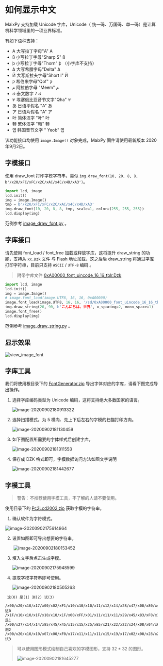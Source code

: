 如何显示中文
============

MaixPy 支持加载 Unicode 字库，Unicode（ 统一码、万国码、单一码）是计算机科学领域里的一项业界标准。

有如下语种支持：

* A 大写拉丁字母"A" A
* ß 小写拉丁字母"Sharp S" ß
* þ 小写拉丁字母"Thorn" þ （小字库不支持）
* Δ 大写希腊字母"Delta" Δ
* Й 大写斯拉夫字母"Short I" Й
* ק 希伯来字母"Qof" ק
* م 阿拉伯字母 "Meem" م
* ๗ 泰文数字 7 ๗
* ቐ 埃塞俄比亚音节文字"Qha" ቐ
* あ 日语平假名 "A" あ
* ア 日语片假名 "A" ア
* 叶 简体汉字 "叶" 叶
* 轉 繁体汉字 "轉" 轉
* 엽 韩国音节文字 " Yeob" 엽

该功能接口均使用 `image.Image()` 对象完成，MaixPy 固件请使用最新版本 2020年9月2日。

## 字模接口

使用 draw_font 打印字模字符串，类似 `img.draw_font(10, 20, 8, 8,  b'/x20/xFC/xFC/x2C/xAC/x4C/x4D/xA3')`。

```python
import lcd, image
lcd.init()
img = image.Image()
tmp = b'/x20/xFC/xFC/x2C/xAC/x4C/x4D/xA3'
img.draw_font(10, 20, 8, 8, tmp, scale=1, color=(255, 255, 255))
lcd.display(img)
```

范例参考 [image_draw_font.py](image_draw_font.py) 。

## 字库接口

请先使用 font_load / font_free 加载或释放字库，这将提升 draw_string 的功能，支持从  `xx.Dzk` 文件 与 Flash 地址加载，这之后后 draw_string 将通过字库打印字符串，目前只支持 `ASCII` / `UTF-8` 编码 。

> 附带字库文件 [0xA00000_font_uincode_16_16_tblr.Dzk](./tools/0xA00000_font_uincode_16_16_tblr.Dzk) 

```python
import lcd, image
lcd.init()
img = image.Image()
# image.font_load(image.UTF8, 16, 16, 0xA00000)
image.font_load(image.UTF8, 16, 16, '/sd/0xA00000_font_uincode_16_16_tblr.Dzk')
img.draw_string(20, 90, b'こんにちは、世界', x_spacing=2, mono_space=1)
image.font_free()
lcd.display(img)
```

范例参考 [image_draw_string.py](image_draw_string.py) 。

## 显示效果

![view_image_font](./assets/view_image_font.jpg)

## 字库工具

我们将使用根目录下的 [FontGenerator.zip](./tools/FontGenerator.zip) 导出字体对应的字库，请看下图完成导出操作。

1. 选择字库编码类型为 Unicode 编码，这将支持绝大多数国家的语言。

   ![image-20200902180913322](./assets/image-20200902180913322.png)

2. 选择扫描模式，为 5 横向、先上下后左右的字模的扫描打印方向。

   ![image-20200902181130459](./assets/image-20200902181130459.png)

3. 如下图配置所需要的字体样式后创建字库。

   ![image-20200902181311553](./assets/image-20200902181311553.png)

4. 保存成 DZK 格式即可，字模数据访问方法如图文字说明

   ![image-20200902181442677](./assets/image-20200902181442677.png)

## 字模工具

> 警告：不推荐使用字模工具，不了解的人请不要使用。

使用目录下的 [Pc2Lcd2002.zip](./tools/Pc2Lcd2002.zip)  获取字模的字符串。

1. 确认软件为字符模式。

![image-20200902175614964](./assets/image-20200902175614964.png)



2. 设置如图即可导出想要的字符串。

   ​	![image-20200902180153452](./assets/image-20200902180153452.png)

3. 填入文字后点击生成字模。

   ![image-20200902175948599](./assets/image-20200902175948599.png)

4. 提取字模字符串即可使用。

   ![image-20200902180505263](./assets/image-20200902180505263.png)

```
 这(0) 是(1) 测(2) 试(3)

/x00/x20/x10/x17/x00/x02/xF1/x10/x10/x10/x11/x12/x14/x28/x47/x00/x80/x40/x40/xFC/x10/x10/x20/xA0/x40/xA0/x10/x08/x08/x00/xFE/x00这0
/x1F/x10/x10/x1F/x10/x10/x1F/x00/xFF/x01/x11/x11/x11/x29/x45/x83/xF0/x10/x10/xF0/x10/x10/xF0/x00/xFE/x00/x00/xF8/x00/x00/x00/xFE是1
/x00/x27/x14/x14/x85/x45/x45/x15/x15/x25/xE5/x21/x22/x22/x24/x08/x04/xC4/x44/x54/x54/x54/x54/x54/x54/x54/x54/x04/x84/x44/x14/x08测2
/x00/x20/x10/x10/x07/x00/xF0/x17/x11/x11/x11/x15/x19/x17/x02/x00/x28/x24/x24/x20/xFE/x20/x20/xE0/x20/x10/x10/x10/xCA/x0A/x06/x02试3
```

> 可以使用图形模式绘制自己喜欢的字模图形，支持 32 * 32 的图形。
>
> ![image-20200902181645277](./assets/image-20200902181645277.png)

